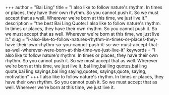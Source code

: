 +++
author = "Bai Ling"
title = "I also like to follow nature's rhythm. In times or places, they have their own rhythm. So you cannot push it. So we must accept that as well. Wherever we're born at this time, we just live it."
description = "the best Bai Ling Quote: I also like to follow nature's rhythm. In times or places, they have their own rhythm. So you cannot push it. So we must accept that as well. Wherever we're born at this time, we just live it."
slug = "i-also-like-to-follow-natures-rhythm-in-times-or-places-they-have-their-own-rhythm-so-you-cannot-push-it-so-we-must-accept-that-as-well-wherever-were-born-at-this-time-we-just-live-it"
keywords = "I also like to follow nature's rhythm. In times or places, they have their own rhythm. So you cannot push it. So we must accept that as well. Wherever we're born at this time, we just live it.,bai ling,bai ling quotes,bai ling quote,bai ling sayings,bai ling saying,quotes, sayings,quote, saying, motivation"
+++
I also like to follow nature's rhythm. In times or places, they have their own rhythm. So you cannot push it. So we must accept that as well. Wherever we're born at this time, we just live it.

